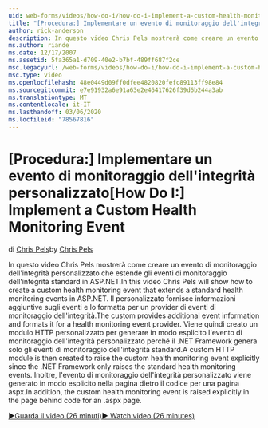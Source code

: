 ```yaml
---
uid: web-forms/videos/how-do-i/how-do-i-implement-a-custom-health-monitoring-event
title: "[Procedura:] Implementare un evento di monitoraggio dell'integrità personalizzato | Microsoft Docs"
author: rick-anderson
description: In questo video Chris Pels mostrerà come creare un evento di monitoraggio dell'integrità personalizzato che estende gli eventi di monitoraggio dell'integrità standard in ASP.NET. Il Pro personalizzato...
ms.author: riande
ms.date: 12/17/2007
ms.assetid: 5fa365a1-d709-40e2-b7bf-489ff687f2ce
msc.legacyurl: /web-forms/videos/how-do-i/how-do-i-implement-a-custom-health-monitoring-event
msc.type: video
ms.openlocfilehash: 48e0449d09ff0dfee4820820fefc89113ff98e84
ms.sourcegitcommit: e7e91932a6e91a63e2e46417626f39d6b244a3ab
ms.translationtype: MT
ms.contentlocale: it-IT
ms.lasthandoff: 03/06/2020
ms.locfileid: "78567816"
---
```

# <a name="how-do-i-implement-a-custom-health-monitoring-event"></a><span data-ttu-id="741f1-104">[Procedura:] Implementare un evento di monitoraggio dell'integrità personalizzato</span><span class="sxs-lookup"><span data-stu-id="741f1-104">[How Do I:] Implement a Custom Health Monitoring Event</span></span>

<span data-ttu-id="741f1-105">di [Chris Pels](https://twitter.com/chrispels)</span><span class="sxs-lookup"><span data-stu-id="741f1-105">by [Chris Pels](https://twitter.com/chrispels)</span></span>

<span data-ttu-id="741f1-106">In questo video Chris Pels mostrerà come creare un evento di monitoraggio dell'integrità personalizzato che estende gli eventi di monitoraggio dell'integrità standard in ASP.NET.</span><span class="sxs-lookup"><span data-stu-id="741f1-106">In this video Chris Pels will show how to create a custom health monitoring event that extends a standard health monitoring events in ASP.NET.</span></span> <span data-ttu-id="741f1-107">Il personalizzato fornisce informazioni aggiuntive sugli eventi e lo formatta per un provider di eventi di monitoraggio dell'integrità.</span><span class="sxs-lookup"><span data-stu-id="741f1-107">The custom provides additional event information and formats it for a health monitoring event provider.</span></span> <span data-ttu-id="741f1-108">Viene quindi creato un modulo HTTP personalizzato per generare in modo esplicito l'evento di monitoraggio dell'integrità personalizzato perché il .NET Framework genera solo gli eventi di monitoraggio dell'integrità standard.</span><span class="sxs-lookup"><span data-stu-id="741f1-108">A custom HTTP module is then created to raise the custom health monitoring event explicitly since the .NET Framework only raises the standard health monitoring events.</span></span> <span data-ttu-id="741f1-109">Inoltre, l'evento di monitoraggio dell'integrità personalizzato viene generato in modo esplicito nella pagina dietro il codice per una pagina aspx.</span><span class="sxs-lookup"><span data-stu-id="741f1-109">In addition, the custom health monitoring event is raised explicitly in the page behind code for an .aspx page.</span></span>

[<span data-ttu-id="741f1-110">&#9654;Guarda il video (26 minuti)</span><span class="sxs-lookup"><span data-stu-id="741f1-110">&#9654; Watch video (26 minutes)</span></span>](https://channel9.msdn.com/Blogs/ASP-NET-Site-Videos/how-do-i-implement-a-custom-health-monitoring-event)
